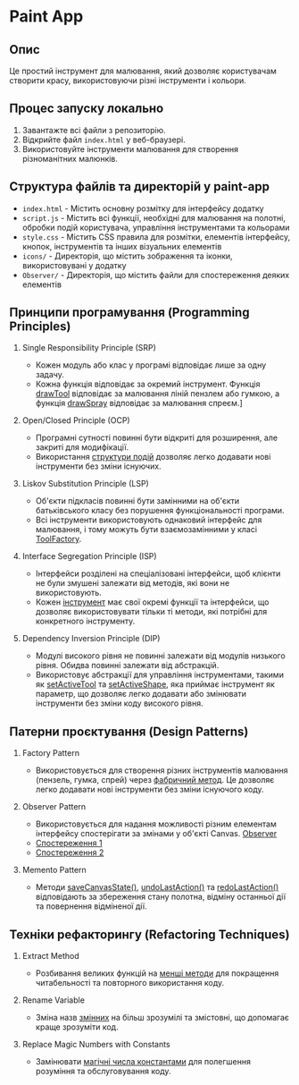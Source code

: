 # Paint App


## Опис
Це простий інструмент для малювання, який дозволяє користувачам створити красу, використовуючи різні інструменти і кольори.


## Процес запуску локально
1. Завантажте всі файли з репозиторію.
2. Відкрийте файл `index.html` у веб-браузері.
3. Використовуйте інструменти малювання для створення різноманітних малюнків.


## Структура файлів та директорій у paint-app
- `index.html` - Містить основну розмітку для інтерфейсу додатку
- `script.js` - Містить всі функції, необхідні для малювання на полотні, обробки подій користувача, управління інструментами та кольорами
- `style.css` - Містить CSS правила для розмітки, елементів інтерфейсу, кнопок, інструментів та інших візуальних елементів
- `icons/` - Директорія, що містить зображення та іконки, використовувані у додатку
- `Observer/` - Директорія, що містить файли для спостереження деяких елементів


## Принципи програмування (Programming Principles)
1. Single Responsibility Principle (SRP)
   - Кожен модуль або клас у програмі відповідає лише за одну задачу. 
   - Кожна функція відповідає за окремий інструмент. Функція [drawTool](/paint-app_design/script.js#L107-152) відповідає за малювання ліній пензлем або гумкою, а функція [drawSpray](/paint-app_design/script.js#L154-172) відповідає за малювання спреєм.]

2. Open/Closed Principle (OCP)
   - Програмні сутності повинні бути відкриті для розширення, але закриті для модифікації.
   - Використання [структури подій](/paint-app_design/script.js#L328-L330) дозволяє легко додавати нові інструменти без зміни існуючих.

3. Liskov Substitution Principle (LSP)
   - Об'єкти підкласів повинні бути замінними на об'єкти батьківського класу без порушення функціональності програми.
   - Всі інструменти використовують однаковий інтерфейс для малювання, і тому можуть бути взаємозамінними у класі [ToolFactory](/paint-app_design/script.js#L174-L188).

4. Interface Segregation Principle (ISP)
   - Інтерфейси розділені на спеціалізовані інтерфейси, щоб клієнти не були змушені залежати від методів, які вони не використовують.
   - Кожен [інструмент](/paint-app_design/script.js#L328-L345) має свої окремі функції та інтерфейси, що дозволяє використовувати тільки ті методи, які потрібні для конкретного інструменту.

5. Dependency Inversion Principle (DIP)
   - Модулі високого рівня не повинні залежати від модулів низького рівня. Обидва повинні залежати від абстракцій.
   - Використовує абстракції для управління інструментами, такими як [setActiveTool](/paint-app_design/script.js#L306-L313) та [setActiveShape](/paint-app_design/script.js#L315-L321), яка приймає інструмент як параметр, що дозволяє легко додавати або змінювати інструменти без зміни коду високого рівня.


## Патерни проєктування (Design Patterns)
1. Factory Pattern
   - Використовується для створення різних інструментів малювання (пензель, гумка, спрей) через [фабричний метод](/paint-app_design/script.js#L174-L187). Це дозволяє легко додавати нові інструменти без зміни існуючого коду.

2. Observer Pattern
   - Використовується для надання можливості різним елементам інтерфейсу спостерігати за змінами у об'єкті Canvas. [Observer](/paint-app_design/Observer/CanvasUIObserver.js)
   - [Спостереження 1](/paint-app_design/script.js#L62)
   - [Спостереження 2](/paint-app_design/script.js#L203)

3. Memento Pattern
   - Методи [saveCanvasState()](/paint-app_design/script.js#L272-L280), [undoLastAction()](/paint-app_design/script.js#L282-290) та [redoLastAction()](/paint-app_design/script.js#L292-300) відповідають за збереження стану полотна, відміну останньої дії та повернення відміненої дії.


## Техніки рефакторингу (Refactoring Techniques)
1. Extract Method
   - Розбивання великих функцій на [менші методи](/paint-app_design/script.js#L107-L260) для покращення читабельності та повторного використання коду.

2. Rename Variable
   - Зміна назв [змінних](/paint-app_design/script.js#L5-50) на більш зрозумілі та змістовні, що допомагає краще зрозуміти код.

3. Replace Magic Numbers with Constants
   - Замінювати [магічні числа константами](/paint-app_design/script.js#L50) для полегшення розуміння та обслуговування коду.
